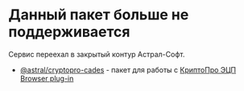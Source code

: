 # Данный пакет больше не поддерживается

Сервис переехал в закрытый контур Астрал-Софт.

* [@astral/cryptopro-cades](packages/cryptopro-cades) - пакет для работы с [КриптоПро ЭЦП Browser plug-in](https://www.cryptopro.ru/products/cades/plugin)
